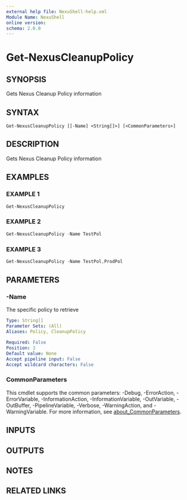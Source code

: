 ```yaml
---
external help file: NexuShell-help.xml
Module Name: NexuShell
online version:
schema: 2.0.0
---
```


# Get-NexusCleanupPolicy

## SYNOPSIS

Gets Nexus Cleanup Policy information

## SYNTAX

```
Get-NexusCleanupPolicy [[-Name] <String[]>] [<CommonParameters>]
```

## DESCRIPTION

Gets Nexus Cleanup Policy information

## EXAMPLES

### EXAMPLE 1

```powershell
Get-NexusCleanupPolicy
```

### EXAMPLE 2

```powershell
Get-NexusCleanupPolicy -Name TestPol
```

### EXAMPLE 3

```powershell
Get-NexusCleanupPolicy -Name TestPol,ProdPol
```

## PARAMETERS

### -Name

The specific policy to retrieve

```yaml
Type: String[]
Parameter Sets: (All)
Aliases: Policy, CleanupPolicy

Required: False
Position: 1
Default value: None
Accept pipeline input: False
Accept wildcard characters: False
```

### CommonParameters

This cmdlet supports the common parameters: -Debug, -ErrorAction, -ErrorVariable, -InformationAction, -InformationVariable, -OutVariable, -OutBuffer, -PipelineVariable, -Verbose, -WarningAction, and -WarningVariable. For more information, see [about_CommonParameters](http://go.microsoft.com/fwlink/?LinkID=113216).

## INPUTS

## OUTPUTS

## NOTES

## RELATED LINKS
